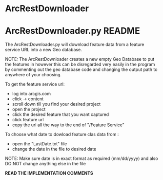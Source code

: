 # ArcRestDownloader
ArcRestDownloader.py README
============================

The ArcRestDownloader.py will download feature data from a feature service URL into a new Geo database. 

NOTE: The ArcRestDownloader creates a new empty Geo Database to put the features in however this can be disregarded very easily in the program by commenting out the geo database code and changing the output path to anywhere of your choosing.

To get the feature service url:
- log into arcgis.com
- click -> content 
- scroll down till you find your desired project
- open the project
- click the desired feature that you want captured 
- click feature url
- copy the url all the way to the end of "/Feature Service"

To choose what date to dowload feature clas data from :
- open the "LastDate.txt" file
- change the date in the file to desired date

NOTE: Make sure date is in exact format as required (mm/dd/yyyy) and also DO NOT change anything else in the file

**READ THE IMPLEMENTATION COMMENTS**
